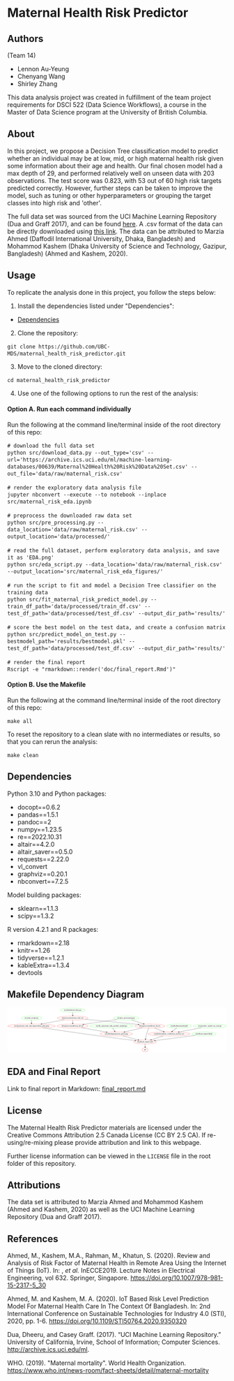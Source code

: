 # Maternal Health Risk Predictor

## Authors 

(Team 14) 

- Lennon Au-Yeung
- Chenyang Wang
- Shirley Zhang

This data analysis project was created in fulfillment of the team project requirements for DSCI 522 (Data Science Workflows), a course in the Master of Data Science program at the University of British Columbia. 

## About

In this project, we propose a Decision Tree classification model to predict whether an individual may be at low, mid, or high maternal health risk given some information about their age and health. Our final chosen model had a max depth of 29, and performed relatively well on unseen data with 203 observations. The test score was 0.823, with 53 out of 60 high risk targets predicted correctly. However, further steps can be taken to improve the model, such as tuning or other hyperparameters or grouping the target classes into high risk and 'other'. 

The full data set was sourced from the UCI Machine Learning Repository (Dua and Graff 2017), and can be found [here](https://archive.ics.uci.edu/ml/datasets/Maternal+Health+Risk+Data+Set). A .csv format of the data can be directly downloaded using [this link](https://archive.ics.uci.edu/ml/machine-learning-databases/00639/Maternal%20Health%20Risk%20Data%20Set.csv). The data can be attributed to Marzia Ahmed (Daffodil International University, Dhaka, Bangladesh) and Mohammod Kashem (Dhaka University of Science and Technology, Gazipur, Bangladesh) (Ahmed and Kashem, 2020).  

## Usage 

To replicate the analysis done in this project, you follow the steps below:

1. Install the dependencies listed under "Dependencies":

- [Dependencies](https://github.com/UBC-MDS/maternal_health_risk_predictor#dependencies)

2. Clone the repository:

```
git clone https://github.com/UBC-MDS/maternal_health_risk_predictor.git
```

3. Move to the cloned directory:

```
cd maternal_health_risk_predictor
```

4. Use one of the following options to run the rest of the analysis:

#### Option A. Run each command individually 

Run the following at the command line/terminal inside of the root directory of this repo:

```
# download the full data set 
python src/download_data.py --out_type='csv' --url='https://archive.ics.uci.edu/ml/machine-learning-databases/00639/Maternal%20Health%20Risk%20Data%20Set.csv' --out_file='data/raw/maternal_risk.csv'

# render the exploratory data analysis file
jupyter nbconvert --execute --to notebook --inplace src/maternal_risk_eda.ipynb

# preprocess the downloaded raw data set 
python src/pre_processing.py --data_location='data/raw/maternal_risk.csv' --output_location='data/processed/'

# read the full dataset, perform exploratory data analysis, and save it as 'EDA.png' 
python src/eda_script.py --data_location='data/raw/maternal_risk.csv' --output_location='src/maternal_risk_eda_figures/'

# run the script to fit and model a Decision Tree classifier on the training data
python src/fit_maternal_risk_predict_model.py --train_df_path='data/processed/train_df.csv' --test_df_path='data/processed/test_df.csv' --output_dir_path='results/'

# score the best model on the test data, and create a confusion matrix
python src/predict_model_on_test.py --bestmodel_path='results/bestmodel.pkl' --test_df_path='data/processed/test_df.csv' --output_dir_path='results/'

# render the final report 
Rscript -e "rmarkdown::render('doc/final_report.Rmd')"
```

#### Option B. Use the Makefile 

Run the following at the command line/terminal inside of the root directory of this repo:

```
make all 
```

To reset the repository to a clean slate with no intermediates or results, so that you can rerun the analysis: 

```
make clean 
```

## Dependencies 

Python 3.10 and Python packages:
- docopt==0.6.2
- pandas==1.5.1
- pandoc==2
- numpy==1.23.5
- re==2022.10.31
- altair==4.2.0
- altair_saver==0.5.0
- requests==2.22.0
- vl_convert
- graphviz==0.20.1
- nbconvert==7.2.5

Model building packages: 
- sklearn==1.1.3
- scipy==1.3.2

R version 4.2.1 and R packages: 
- rmarkdown==2.18
- knitr==1.26
- tidyverse==1.2.1
- kableExtra==1.3.4
- devtools

## Makefile Dependency Diagram

![dependency_diagram](Makefile.png)

## EDA and Final Report 

Link to final report in Markdown: [final_report.md](https://github.com/UBC-MDS/maternal_health_risk_predictor/blob/main/doc/final_report.md)


## License

The Maternal Health Risk Predictor materials are licensed under the Creative Commons Attribution 2.5 Canada License (CC BY 2.5 CA). If re-using/re-mixing please provide attribution and link to this webpage.


Further license information can be viewed in the `LICENSE` file in the root folder of this repository.


## Attributions 

The data set is attributed to Marzia Ahmed and Mohammod Kashem (Ahmed and Kashem, 2020) as well as the UCI Machine Learning Repository (Dua and Graff 2017). 

## References 

Ahmed, M., Kashem, M.A., Rahman, M., Khatun, S. (2020). Review and Analysis of Risk Factor of Maternal Health in Remote Area Using the Internet of Things (IoT). In: , *et al.* InECCE2019. Lecture Notes in Electrical Engineering, vol 632. Springer, Singapore. https://doi.org/10.1007/978-981-15-2317-5_30

Ahmed, M. and Kashem, M. A. (2020). IoT Based Risk Level Prediction Model For Maternal Health Care In The Context Of Bangladesh. In: 2nd International Conference on Sustainable Technologies for Industry 4.0 (STI), 2020, pp. 1-6. https://doi.org/10.1109/STI50764.2020.9350320

Dua, Dheeru, and Casey Graff. (2017). “UCI Machine Learning Repository.” University of California, Irvine, School of Information; Computer Sciences. http://archive.ics.uci.edu/ml.

WHO. (2019). "Maternal mortality". World Health Organization. https://www.who.int/news-room/fact-sheets/detail/maternal-mortality
